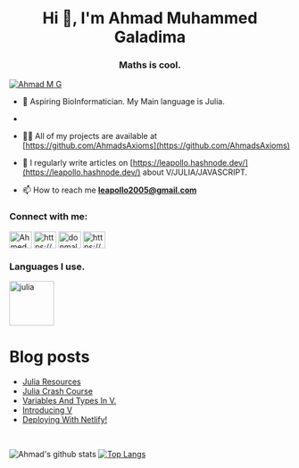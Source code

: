<h1 align="center">Hi 👋, I'm Ahmad Muhammed Galadima</h1>
<h3 align="center">Maths is cool.</h3>

<p align="left"> <a href="https://twitter.com/AhmadsAxioms" target="blank"><img src="https://img.shields.io/twitter/follow/AhmadsAxioms?logo=twitter&style=for-the-badge" alt="Ahmad M G"/></a>
</p>

- 🌱 Aspiring BioInformatician. My Main language is Julia.
- 
- 👨‍💻 All of my projects are available at [https://github.com/AhmadsAxioms](https://github.com/AhmadsAxioms)

- 📝 I regularly write articles on [https://leapollo.hashnode.dev/](https://leapollo.hashnode.dev/) about V/JULIA/JAVASCRIPT.

- 📫 How to reach me **leapollo2005@gmail.com**


<h3 align="left">Connect with me:</h3>
<p align="left">
<a href="https://twitter.com/AhmadsAxioms" target="blank"><img align="center" src="https://cdn.jsdelivr.net/npm/simple-icons@3.0.1/icons/twitter.svg" alt="AhmedsAxioms" height="30" width="40" /></a>
<a href="https://linkedin.com/in/https://www.linkedin.com/in/ahmed-muhammed-galadima-951b9b202/" target="blank"><img align="center" src="https://cdn.jsdelivr.net/npm/simple-icons@3.0.1/icons/linkedin.svg" alt="https://www.linkedin.com/in/ahmed-muhammed-galadima-951b9b202/" height="30" width="40" /></a>
<a href="https://instagram.com/donmalaga_200" target="blank"><img align="center" src="https://cdn.jsdelivr.net/npm/simple-icons@3.0.1/icons/instagram.svg" alt="donmalaga_200" height="30" width="40" /></a>
<a href="https://www.youtube.com/c/https://www.youtube.com/channel/uczh4ruxuqwoaeonqdqnvuyw" target="blank"><img align="center" src="https://cdn.jsdelivr.net/npm/simple-icons@3.0.1/icons/youtube.svg" alt="https://www.youtube.com/channel/uczh4ruxuqwoaeonqdqnvuyw" height="30" width="40" /></a>
</p>


<h3 align="left">Languages I use.</h3>
<p>
 <a href="julialang.org"><img src="https://julialang.org/assets/infra/logo.svg" width="80" height="80" alt="julia" /></a>
</p>


# Blog posts
<!-- BLOG-POST-LIST:START -->
- [Julia Resources](https://leapollo.hashnode.dev/julia-resources)
- [Julia Crash Course](https://leapollo.hashnode.dev/julia-crash-course)
- [Variables And Types In V.](https://leapollo.hashnode.dev/variables-and-types-in-v)
- [Introducing V](https://leapollo.hashnode.dev/introducing-v)
- [Deploying With Netlify!](https://leapollo.hashnode.dev/deploying-with-netlify)
<!-- BLOG-POST-LIST:END -->

<br>


![Ahmad's github stats](https://github-readme-stats.vercel.app/api?username=AhmadsAxioms&theme=tokyonight&show_icons=true&layout=demo)
[![Top Langs](https://github-readme-stats.vercel.app/api/top-langs/?username=AhmadsAxioms&hide=html,css,Vimscript,javascript&exclude_repo=NConfig,SimpleMailSender,MLH_challenge,Website,XMoconfig&theme=tokyonight)](https://github.com/AhmedsAxioms/github-readme-stats)



